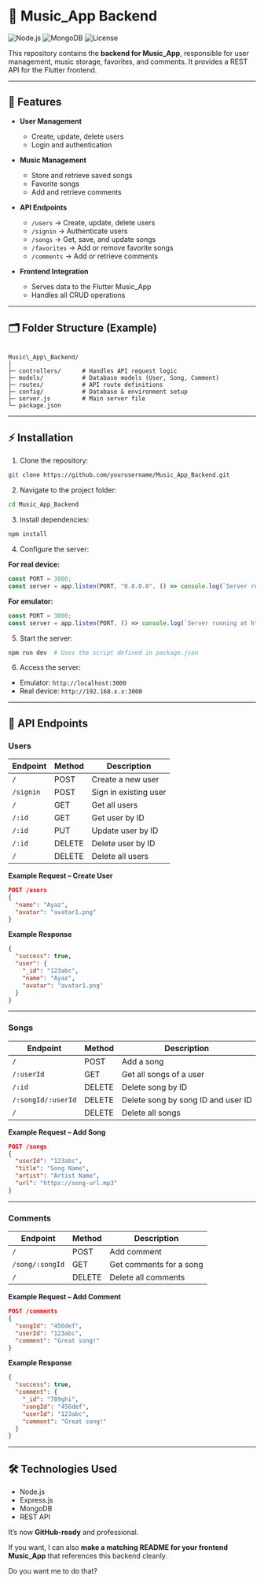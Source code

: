 
# 🎵 Music_App Backend

![Node.js](https://img.shields.io/badge/Node.js-339933?style=flat&logo=node.js&logoColor=white)
![MongoDB](https://img.shields.io/badge/MongoDB-47A248?style=flat&logo=mongodb&logoColor=white)
![License](https://img.shields.io/badge/License-MIT-green)

This repository contains the **backend for Music_App**, responsible for user management, music storage, favorites, and comments. It provides a REST API for the Flutter frontend.

---

## 🌟 Features

- **User Management**  
  - Create, update, delete users  
  - Login and authentication  

- **Music Management**  
  - Store and retrieve saved songs  
  - Favorite songs  
  - Add and retrieve comments  

- **API Endpoints**  
  - `/users` → Create, update, delete users  
  - `/signin` → Authenticate users  
  - `/songs` → Get, save, and update songs  
  - `/favorites` → Add or remove favorite songs  
  - `/comments` → Add or retrieve comments  

- **Frontend Integration**  
  - Serves data to the Flutter Music_App  
  - Handles all CRUD operations  

---

## 🗂 Folder Structure (Example)

```

Music\_App\_Backend/
│
├─ controllers/      # Handles API request logic
├─ models/           # Database models (User, Song, Comment)
├─ routes/           # API route definitions
├─ config/           # Database & environment setup
├─ server.js         # Main server file
└─ package.json

````

---

## ⚡ Installation

1. Clone the repository:

```bash
git clone https://github.com/yourusername/Music_App_Backend.git
````

2. Navigate to the project folder:

```bash
cd Music_App_Backend
```

3. Install dependencies:

```bash
npm install
```

4. Configure the server:

**For real device:**

```js
const PORT = 3000;
const server = app.listen(PORT, "0.0.0.0", () => console.log(`Server running at http://192.168.x.x:${PORT}`));
```

**For emulator:**

```js
const PORT = 3000;
const server = app.listen(PORT, () => console.log(`Server running at http://localhost:${PORT}`));
```

5. Start the server:

```bash
npm run dev  # Uses the script defined in package.json
```

6. Access the server:

* Emulator: `http://localhost:3000`
* Real device: `http://192.168.x.x:3000`

---

## 🔗 API Endpoints

### **Users**

| Endpoint  | Method | Description           |
| --------- | ------ | --------------------- |
| `/`       | POST   | Create a new user     |
| `/signin` | POST   | Sign in existing user |
| `/`       | GET    | Get all users         |
| `/:id`    | GET    | Get user by ID        |
| `/:id`    | PUT    | Update user by ID     |
| `/:id`    | DELETE | Delete user by ID     |
| `/`       | DELETE | Delete all users      |

**Example Request – Create User**

```json
POST /users
{
  "name": "Ayaz",
  "avatar": "avatar1.png"
}
```

**Example Response**

```json
{
  "success": true,
  "user": {
    "_id": "123abc",
    "name": "Ayaz",
    "avatar": "avatar1.png"
  }
}
```

---

### **Songs**

| Endpoint           | Method | Description                        |
| ------------------ | ------ | ---------------------------------- |
| `/`                | POST   | Add a song                         |
| `/:userId`         | GET    | Get all songs of a user            |
| `/:id`             | DELETE | Delete song by ID                  |
| `/:songId/:userId` | DELETE | Delete song by song ID and user ID |
| `/`                | DELETE | Delete all songs                   |

**Example Request – Add Song**

```json
POST /songs
{
  "userId": "123abc",
  "title": "Song Name",
  "artist": "Artist Name",
  "url": "https://song-url.mp3"
}
```

---

### **Comments**

| Endpoint        | Method | Description             |
| --------------- | ------ | ----------------------- |
| `/`             | POST   | Add comment             |
| `/song/:songId` | GET    | Get comments for a song |
| `/`             | DELETE | Delete all comments     |

**Example Request – Add Comment**

```json
POST /comments
{
  "songId": "456def",
  "userId": "123abc",
  "comment": "Great song!"
}
```

**Example Response**

```json
{
  "success": true,
  "comment": {
    "_id": "789ghi",
    "songId": "456def",
    "userId": "123abc",
    "comment": "Great song!"
  }
}
```

---

## 🛠 Technologies Used

* Node.js
* Express.js
* MongoDB
* REST API



It’s now **GitHub-ready** and professional.  

If you want, I can also **make a matching README for your frontend Music_App** that references this backend cleanly.  

Do you want me to do that?
```
